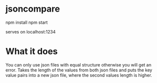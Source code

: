 # jsoncompare

npm install
npm start

serves on localhost:1234

# What it does

You can only use json files with equal structure otherwise you will get an error.
Takes the length of the values from both json files and puts the key value pairs into a new json file,
where the second values length is higher.

